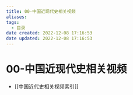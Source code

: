 ```yaml
---
title: 00-中国近现代史相关视频
aliases:
tags:
  - 目录
date created: 2022-12-08 17:16:53
date updated: 2022-12-08 17:16:53
---
```


# 00-中国近现代史相关视频

- [[中国近代史相关视频索引]]
